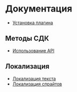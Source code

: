 # Документация

- [Установка плагина](docs/install.md)

## Методы СДК <a href="#docs/sdk-method" id="sdk-method"></a>

- [Использование API](docs/sdk-method/api-usage.md)

## Локализация <a href="#localizaton" id="localizaton"></a>

- [Локализация текста](docs/localizaton/text.md)
- [Локализация спрайтов](docs/localizaton/sprites.md)
